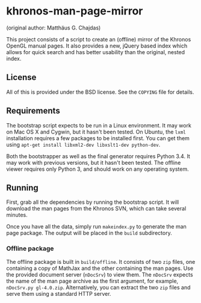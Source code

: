 khronos-man-page-mirror
=======================

(original author: Matthäus G. Chajdas)

This project consists of a script to create an (offline) mirror of the Khronos OpenGL manual pages. It also provides a new, jQuery based index which allows for quick search and has better usability than the original, nested index.

## License

All of this is provided under the BSD license. See the `COPYING` file for details.

## Requirements

The bootstrap script expects to be run in a Linux environment. It may work on Mac OS X and Cygwin, but it hasn't been tested. On Ubuntu, the ``lxml`` installation requires a few packages to be installed first. You can get them using ``apt-get install libxml2-dev libxslt1-dev python-dev``.

Both the bootstrapper as well as the final generator requires Python 3.4. It may work with previous versions, but it hasn't been tested. The offline viewer requires only Python 3, and should work on any operating system.

## Running

First, grab all the dependencies by running the bootstrap script. It will download the man pages from the Khronos SVN, which can take several minutes.

Once you have all the data, simply run ``makeindex.py`` to generate the man page package. The output will be placed in the ``build`` subdirectory.

### Offline package

The offline package is built in ``build/offline``. It consists of two ``zip`` files, one containing a copy of MathJax and the other containing the man pages. Use the provided document server (``nDocSrv``) to view them. The ``nDocSrv`` expects the name of the man page archive as the first argument, for example, ``nDocSrv.py gl-4.0.zip``. Alternatively, you can extract the two ``zip`` files and serve them using a standard HTTP server.
